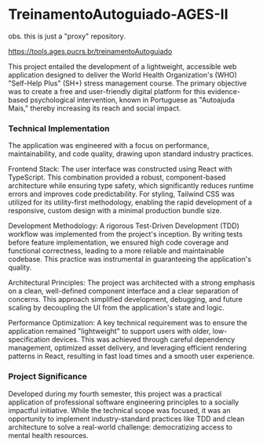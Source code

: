 # TreinamentoAutoguiado-AGES-II

obs. this is just a "proxy" repository.

https://tools.ages.pucrs.br/treinamentoAutoguiado

This project entailed the development of a lightweight, accessible web application designed to deliver the World Health Organization's (WHO) "Self-Help Plus" (SH+) stress management course. The primary objective was to create a free and user-friendly digital platform for this evidence-based psychological intervention, known in Portuguese as "Autoajuda Mais," thereby increasing its reach and social impact.

### Technical Implementation
The application was engineered with a focus on performance, maintainability, and code quality, drawing upon standard industry practices.

Frontend Stack: The user interface was constructed using React with TypeScript. This combination provided a robust, component-based architecture while ensuring type safety, which significantly reduces runtime errors and improves code predictability. For styling, Tailwind CSS was utilized for its utility-first methodology, enabling the rapid development of a responsive, custom design with a minimal production bundle size.

Development Methodology: A rigorous Test-Driven Development (TDD) workflow was implemented from the project's inception. By writing tests before feature implementation, we ensured high code coverage and functional correctness, leading to a more reliable and maintainable codebase. This practice was instrumental in guaranteeing the application's quality.

Architectural Principles: The project was architected with a strong emphasis on a clean, well-defined component interface and a clear separation of concerns. This approach simplified development, debugging, and future scaling by decoupling the UI from the application's state and logic.

Performance Optimization: A key technical requirement was to ensure the application remained "lightweight" to support users with older, low-specification devices. This was achieved through careful dependency management, optimized asset delivery, and leveraging efficient rendering patterns in React, resulting in fast load times and a smooth user experience.

### Project Significance
Developed during my fourth semester, this project was a practical application of professional software engineering principles to a socially impactful initiative. While the technical scope was focused, it was an opportunity to implement industry-standard practices like TDD and clean architecture to solve a real-world challenge: democratizing access to mental health resources.
